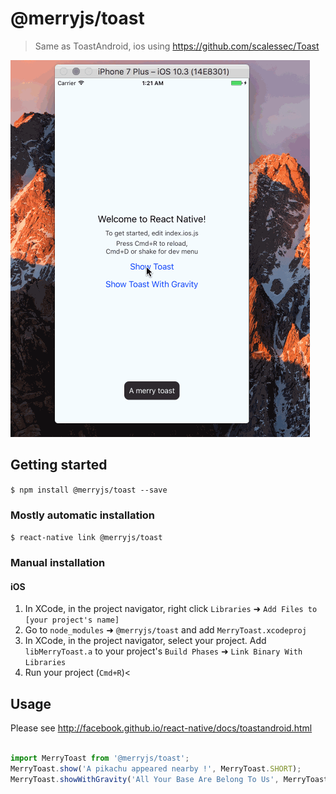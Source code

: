 
# @merryjs/toast
> Same as ToastAndroid, ios using https://github.com/scalessec/Toast

![preview.gif](preview.gif)
## Getting started

`$ npm install @merryjs/toast --save`

### Mostly automatic installation

`$ react-native link @merryjs/toast`

### Manual installation


#### iOS

1. In XCode, in the project navigator, right click `Libraries` ➜ `Add Files to [your project's name]`
2. Go to `node_modules` ➜ `@merryjs/toast` and add `MerryToast.xcodeproj`
3. In XCode, in the project navigator, select your project. Add `libMerryToast.a` to your project's `Build Phases` ➜ `Link Binary With Libraries`
4. Run your project (`Cmd+R`)<


## Usage

Please see http://facebook.github.io/react-native/docs/toastandroid.html

```javascript

import MerryToast from '@merryjs/toast';
MerryToast.show('A pikachu appeared nearby !', MerryToast.SHORT);
MerryToast.showWithGravity('All Your Base Are Belong To Us', MerryToast.SHORT, MerryToast.CENTER);

```
  
